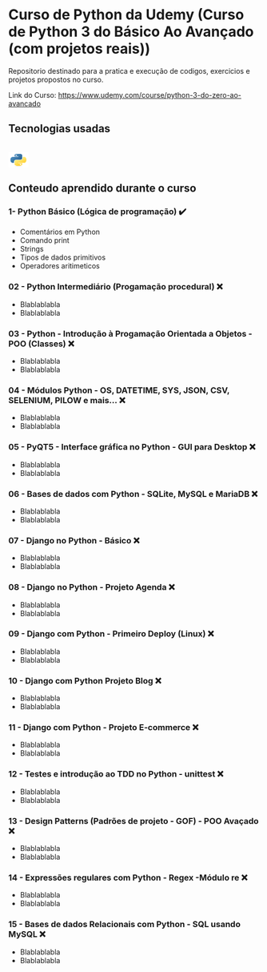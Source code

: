 # Curso de Python da Udemy (Curso de Python 3 do Básico Ao Avançado (com projetos reais))

Repositorio destinado para a pratica e execução de codigos, exercicios e projetos propostos no curso.

Link do Curso: https://www.udemy.com/course/python-3-do-zero-ao-avancado

## Tecnologias usadas
<div style="display: inline_block"><br>
  <img align="center" alt="Rafa-Python" height="30" width="40" src="https://raw.githubusercontent.com/devicons/devicon/master/icons/python/python-original.svg">
</div>

## Conteudo aprendido durante o curso

### 1- Python Básico (Lógica de programação) :heavy_check_mark:
- Comentários em Python
- Comando print
- Strings
- Tipos de dados primitivos
- Operadores aritimeticos

### 02 - Python Intermediário (Progamação procedural) :x:
- Blablablabla
- Blablablabla
### 03 - Python - Introdução à Progamação Orientada a Objetos - POO (Classes) :x:
- Blablablabla
- Blablablabla
### 04 - Módulos Python - OS, DATETIME, SYS, JSON, CSV, SELENIUM, PILOW e mais... :x:
- Blablablabla
- Blablablabla
### 05 - PyQT5 - Interface gráfica no Python - GUI para Desktop :x:
- Blablablabla
- Blablablabla
### 06 - Bases de dados com Python - SQLite, MySQL e MariaDB :x:
- Blablablabla
- Blablablabla
### 07 - Django no Python - Básico :x:
- Blablablabla
- Blablablabla
### 08 - Django no Python - Projeto Agenda :x:
- Blablablabla
- Blablablabla
### 09 - Django com Python - Primeiro Deploy (Linux) :x:
- Blablablabla
- Blablablabla
### 10 - Django com Python Projeto Blog :x:
- Blablablabla
- Blablablabla
### 11 - Django com Python - Projeto E-commerce :x:
- Blablablabla
- Blablablabla
### 12 - Testes e introdução ao TDD no Python - unittest :x:
- Blablablabla
- Blablablabla
### 13 - Design Patterns (Padrões de projeto - GOF) - POO Avaçado :x:
- Blablablabla
- Blablablabla
### 14 - Expressões regulares com Python - Regex -Módulo re :x:
- Blablablabla
- Blablablabla
### 15 - Bases de dados Relacionais com Python - SQL usando MySQL :x:
- Blablablabla
- Blablablabla



